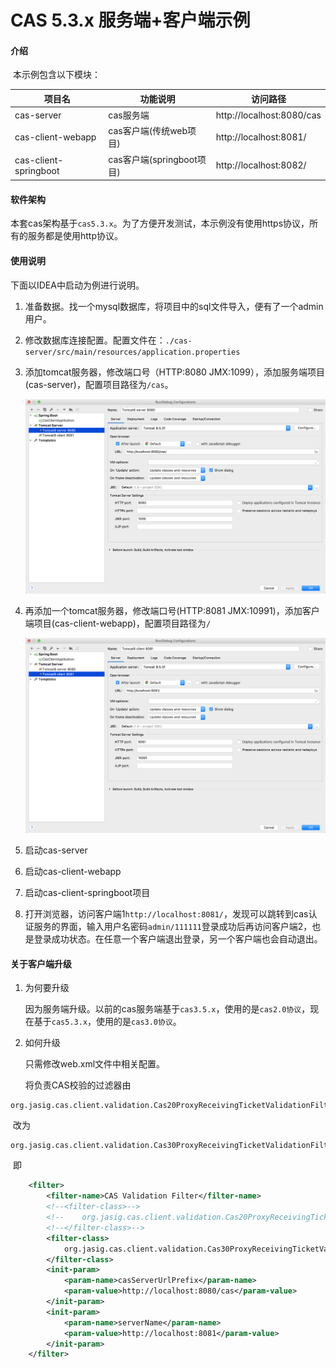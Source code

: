 # CAS 5.3.x 服务端+客户端示例

#### 介绍

​	本示例包含以下模块：

|项目名|功能说明|访问路径|
|-----|----|----|
|cas-server|cas服务端|http://localhost:8080/cas|
|cas-client-webapp|cas客户端(传统web项目)|http://localhost:8081/|
|cas-client-springboot|cas客户端(springboot项目)|http://localhost:8082/|


#### 软件架构
​	本套cas架构基于`cas5.3.x`。为了方便开发测试，本示例没有使用https协议，所有的服务都是使用http协议。


#### 使用说明

下面以IDEA中启动为例进行说明。

1. 准备数据。找一个mysql数据库，将项目中的sql文件导入，便有了一个admin用户。

2. 修改数据库连接配置。配置文件在：`./cas-server/src/main/resources/application.properties`

3. 添加tomcat服务器，修改端口号（HTTP:8080 JMX:1099），添加服务端项目(cas-server)，配置项目路径为`/cas`。

   ![](img/1.png)

4. 再添加一个tomcat服务器，修改端口号(HTTP:8081 JMX:10991)，添加客户端项目(cas-client-webapp)，配置项目路径为`/`

   ![](img/2.png)

5. 启动cas-server

6. 启动cas-client-webapp

7. 启动cas-client-springboot项目

8. 打开浏览器，访问客户端1`http://localhost:8081/`，发现可以跳转到cas认证服务的界面，输入用户名密码`admin/111111`登录成功后再访问客户端2，也是登录成功状态。在任意一个客户端退出登录，另一个客户端也会自动退出。

#### 关于客户端升级

1. 为何要升级

   因为服务端升级。以前的cas服务端基于`cas3.5.x`，使用的是`cas2.0协议`，现在基于`cas5.3.x`，使用的是`cas3.0协议`。

2. 如何升级 

   只需修改web.xml文件中相关配置。

   将负责CAS校验的过滤器由

```
org.jasig.cas.client.validation.Cas20ProxyReceivingTicketValidationFilter
```
​		改为
```
org.jasig.cas.client.validation.Cas30ProxyReceivingTicketValidationFilter
```
​		即
```xml
    <filter>
        <filter-name>CAS Validation Filter</filter-name>
        <!--<filter-class>-->
        <!--    org.jasig.cas.client.validation.Cas20ProxyReceivingTicketValidationFilter-->
        <!--</filter-class>-->
        <filter-class>
            org.jasig.cas.client.validation.Cas30ProxyReceivingTicketValidationFilter
        </filter-class>
        <init-param>
            <param-name>casServerUrlPrefix</param-name>
            <param-value>http://localhost:8080/cas</param-value>
        </init-param>
        <init-param>
            <param-name>serverName</param-name>
            <param-value>http://localhost:8081</param-value>
        </init-param>
    </filter>
```
